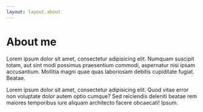 ```yaml
---
layout: layout.about
---
```

# About me

Lorem ipsum dolor sit amet, consectetur adipisicing elit. Numquam suscipit totam, aut sint modi possimus praesentium commodi, aspernatur nisi ipsam accusantium. Mollitia magni quae quas laboriosam debitis cupiditate fugiat. Beatae.

Lorem ipsum dolor sit amet, consectetur adipisicing elit. Quod vitae error non voluptate dolor autem optio cumque? Sed reiciendis deleniti beatae rem maiores temporibus iure aliquam architecto facere obcaecati! Ipsum.